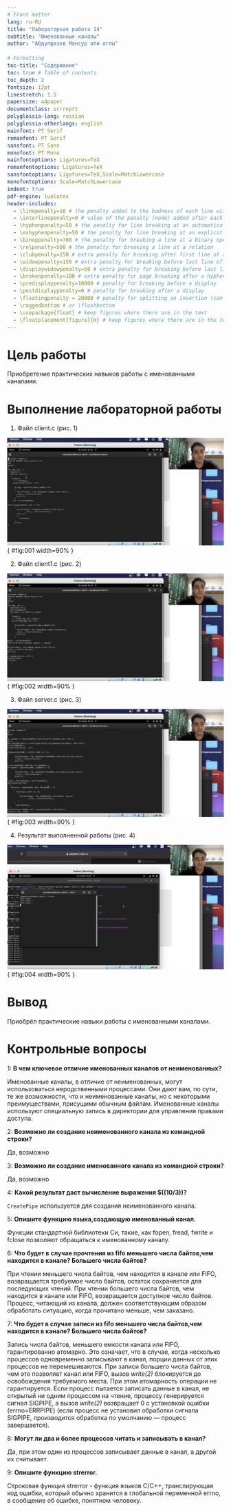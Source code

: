 ```yaml
---
# Front matter
lang: ru-RU
title: "Лабораторная работа 14"
subtitle: "Именованные каналы"
author: "Абдулфазов Мансур али оглы"

# Formatting
toc-title: "Содержание"
toc: true # Table of contents
toc_depth: 2
fontsize: 12pt
linestretch: 1.5
papersize: a4paper
documentclass: scrreprt
polyglossia-lang: russian
polyglossia-otherlangs: english
mainfont: PT Serif
romanfont: PT Serif
sansfont: PT Sans
monofont: PT Mono
mainfontoptions: Ligatures=TeX
romanfontoptions: Ligatures=TeX
sansfontoptions: Ligatures=TeX,Scale=MatchLowercase
monofontoptions: Scale=MatchLowercase
indent: true
pdf-engine: lualatex
header-includes:
  - \linepenalty=10 # the penalty added to the badness of each line within a paragraph (no associated penalty node) Increasing the value makes tex try to have fewer lines in the paragraph.
  - \interlinepenalty=0 # value of the penalty (node) added after each line of a paragraph.
  - \hyphenpenalty=50 # the penalty for line breaking at an automatically inserted hyphen
  - \exhyphenpenalty=50 # the penalty for line breaking at an explicit hyphen
  - \binoppenalty=700 # the penalty for breaking a line at a binary operator
  - \relpenalty=500 # the penalty for breaking a line at a relation
  - \clubpenalty=150 # extra penalty for breaking after first line of a paragraph
  - \widowpenalty=150 # extra penalty for breaking before last line of a paragraph
  - \displaywidowpenalty=50 # extra penalty for breaking before last line before a display math
  - \brokenpenalty=100 # extra penalty for page breaking after a hyphenated line
  - \predisplaypenalty=10000 # penalty for breaking before a display
  - \postdisplaypenalty=0 # penalty for breaking after a display
  - \floatingpenalty = 20000 # penalty for splitting an insertion (can only be split footnote in standard LaTeX)
  - \raggedbottom # or \flushbottom
  - \usepackage{float} # keep figures where there are in the text
  - \floatplacement{figure}{H} # keep figures where there are in the text
---
```



# Цель работы

Приобретение практических навыков работы с именованными каналами.

# Выполнение лабораторной работы

1. Файл client.c (рис. 1)

![client.c](images_lab14/1.png){ #fig:001 width=90% }

2. Файл client1.c  (рис. 2)

![client1.c ](images_lab14/2.png){ #fig:002 width=90% }

3. Файл server.c (рис. 3)

![server.c ](images_lab14/3.png "Скрипт 2"){ #fig:003 width=90% }

4. Результат выполненной работы (рис. 4)

![Результат](images_lab14/4.png){ #fig:004 width=90% }


# Вывод

Приобрёл практические навыки работы с именованными каналами.


# Контрольные вопросы




1: **В чем ключевое отличие именованных каналов от неименованных?**

Именованные каналы, в отличие от неименованных, могут использоваться неродственными процессами. Они дают вам, по сути, те же возможности, что и неименованные каналы, но с некоторыми преимуществами, присущими обычным файлам. Именованные каналы используют специальную запись в директории для управления правами доступа.

2:	**Возможно ли создание неименованного канала из командной строки?**

Да, возможно

3:	**Возможно ли создание именованного канала из командной строки?**

Да, возможно

4:	**Какой результат даст вычисление выражения \$((10/3))?**

`CreatePipe` используется для создания неименованного канала.

5:	**Опишите функцию языка,создающую именованный канал.**

Функции стандартной библиотеки Си, такие, как fopen, fread, fwrite и fclose позволяют обращаться к именованному каналу.

6:	**Что будет в случае прочтения из fifo меньшего числа байтов,чем находится в канале? Большего числа байтов?**

При чтении меньшего числа байтов, чем находится в канале или FIFO, возвращается требуемое число байтов, остаток сохраняется для последующих чтений.
При чтении большего числа байтов, чем находится в канале или FIFO, возвращается доступное число байтов. Процесс, читающий из канала, должен соответствующим образом обработать ситуацию, когда прочитано меньше, чем заказано.

7:	**Что будет в случае записи из fifo меньшего числа байтов,чем находится в канале? Большего числа байтов?**

Запись числа байтов, меньшего емкости канала или FIFO, гарантированно атомарно. Это означает, что в случае, когда несколько процессов одновременно записывают в канал, порции данных от этих процессов не перемешиваются.
При записи большего числа байтов, чем это позволяет канал или FIFO, вызов _write(2)_ блокируется до освобождения требуемого места. При этом атомарность операции не гарантируется. Если процесс пытается записать данные в канал, не открытый ни одним процессом на чтение, процессу генерируется сигнал SIGPIPE, а вызов _write(2)_ возвращает 0 с установкой ошибки (errno=ERRPIPE) (если процесс не установил обработки сигнала SIGPIPE, производится обработка по умолчанию — процесс завершается).

8:	**Могут ли два и более процессов читать и записывать в канал?**

Да, при этом один из процессов записывает данные в канал, а другой их считывает.

9:	**Опишите функцию strerror.**

Строковая функция strerror - функция языков C/C++, транслирующая код ошибки, который обычно хранится в глобальной переменной errno, в сообщение об ошибке, понятном человеку.